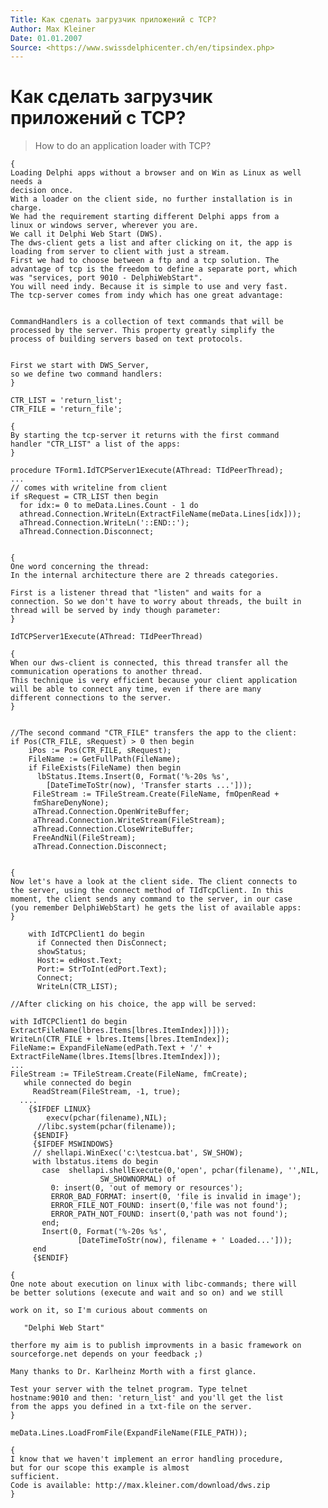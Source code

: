 ```yaml
---
Title: Как сделать загрузчик приложений с TCP?
Author: Max Kleiner
Date: 01.01.2007
Source: <https://www.swissdelphicenter.ch/en/tipsindex.php>
---
```



Как сделать загрузчик приложений с TCP?
==================================

> How to do an application loader with TCP?

    {
    Loading Delphi apps without a browser and on Win as Linux as well needs a
    decision once.
    With a loader on the client side, no further installation is in charge.
    We had the requirement starting different Delphi apps from a
    linux or windows server, wherever you are.
    We call it Delphi Web Start (DWS).
    The dws-client gets a list and after clicking on it, the app is
    loading from server to client with just a stream.
    First we had to choose between a ftp and a tcp solution. The
    advantage of tcp is the freedom to define a separate port, which
    was "services, port 9010 - DelphiWebStart".
    You will need indy. Because it is simple to use and very fast.
    The tcp-server comes from indy which has one great advantage:
     
     
    CommandHandlers is a collection of text commands that will be
    processed by the server. This property greatly simplify the
    process of building servers based on text protocols.
     
     
    First we start with DWS_Server,
    so we define two command handlers:
    }
     
    CTR_LIST = 'return_list';
    CTR_FILE = 'return_file';
     
    {
    By starting the tcp-server it returns with the first command
    handler "CTR_LIST" a list of the apps:
    }
     
    procedure TForm1.IdTCPServer1Execute(AThread: TIdPeerThread);
    ...
    // comes with writeline from client
    if sRequest = CTR_LIST then begin
      for idx:= 0 to meData.Lines.Count - 1 do
      athread.Connection.WriteLn(ExtractFileName(meData.Lines[idx]));
      aThread.Connection.WriteLn('::END::');
      aThread.Connection.Disconnect;
     
     
    {
    One word concerning the thread:
    In the internal architecture there are 2 threads categories.
     
    First is a listener thread that "listen" and waits for a
    connection. So we don't have to worry about threads, the built in
    thread will be served by indy though parameter:
    }
     
    IdTCPServer1Execute(AThread: TIdPeerThread)
     
    {
    When our dws-client is connected, this thread transfer all the
    communication operations to another thread.
    This technique is very efficient because your client application
    will be able to connect any time, even if there are many
    different connections to the server.
    }
     
     
    //The second command "CTR_FILE" transfers the app to the client:
    if Pos(CTR_FILE, sRequest) > 0 then begin
        iPos := Pos(CTR_FILE, sRequest);
        FileName := GetFullPath(FileName);
        if FileExists(FileName) then begin
          lbStatus.Items.Insert(0, Format('%-20s %s',
            [DateTimeToStr(now), 'Transfer starts ...']));
         FileStream := TFileStream.Create(FileName, fmOpenRead +
         fmShareDenyNone);
         aThread.Connection.OpenWriteBuffer;
         aThread.Connection.WriteStream(FileStream);
         aThread.Connection.CloseWriteBuffer;
         FreeAndNil(FileStream);
         aThread.Connection.Disconnect;
     
     
    {
    Now let's have a look at the client side. The client connects to
    the server, using the connect method of TIdTcpClient. In this
    moment, the client sends any command to the server, in our case
    (you remember DelphiWebStart) he gets the list of available apps:
    }
     
        with IdTCPClient1 do begin
          if Connected then DisConnect;
          showStatus;
          Host:= edHost.Text;
          Port:= StrToInt(edPort.Text);
          Connect;
          WriteLn(CTR_LIST);
     
    //After clicking on his choice, the app will be served:
     
    with IdTCPClient1 do begin
    ExtractFileName(lbres.Items[lbres.ItemIndex])]));
    WriteLn(CTR_FILE + lbres.Items[lbres.ItemIndex]);
    FileName:= ExpandFileName(edPath.Text + '/' +
    ExtractFileName(lbres.Items[lbres.ItemIndex]));
    ...
    FileStream := TFileStream.Create(FileName, fmCreate);
       while connected do begin
         ReadStream(FileStream, -1, true);
      ....
        {$IFDEF LINUX}
            execv(pchar(filename),NIL);
          //libc.system(pchar(filename));
         {$ENDIF}
         {$IFDEF MSWINDOWS}
         // shellapi.WinExec('c:\testcua.bat', SW_SHOW);
         with lbstatus.items do begin
           case  shellapi.shellExecute(0,'open', pchar(filename), '',NIL,
                        SW_SHOWNORMAL) of
             0: insert(0, 'out of memory or resources');
             ERROR_BAD_FORMAT: insert(0, 'file is invalid in image');
             ERROR_FILE_NOT_FOUND: insert(0,'file was not found');
             ERROR_PATH_NOT_FOUND: insert(0,'path was not found');
           end;
           Insert(0, Format('%-20s %s',
                   [DateTimeToStr(now), filename + ' Loaded...']));
         end
         {$ENDIF}
     
    {
    One note about execution on linux with libc-commands; there will
    be better solutions (execute and wait and so on) and we still
     
    work on it, so I'm curious about comments on
     
       "Delphi Web Start"
     
    therfore my aim is to publish improvments in a basic framework on
    sourceforge.net depends on your feedback ;)
     
    Many thanks to Dr. Karlheinz Morth with a first glance.
     
    Test your server with the telnet program. Type telnet
    hostname:9010 and then: 'return_list' and you'll get the list
    from the apps you defined in a txt-file on the server.
    }
     
    meData.Lines.LoadFromFile(ExpandFileName(FILE_PATH));
     
    {
    I know that we haven't implement an error handling procedure,
    but for our scope this example is almost
    sufficient.
    Code is available: http://max.kleiner.com/download/dws.zip
    }

